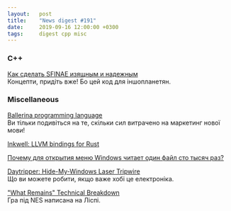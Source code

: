 ```yaml
---
layout:   post
title:    "News digest #191"
date:     2019-09-16 12:00:00 +0300
tags:     digest cpp misc
---
```


<!--このダイジェストはん日本語で書きました。-->

<!--
2019-09-09: preparations started
-->

### C++

[Как сделать SFINAE изящным и надежным](https://habr.com/ru/company/otus/blog/466915/)<br/>
Концепти, придіть вже! Бо цей код для іншопланетян.
<!-- コンセプトが欲しい。このコードが分かりませんから。-->

### Miscellaneous

[Ballerina programming language](https://v1-0.ballerina.io)<br/>
Ви тільки подивіться на те, скільки сил витрачено на маркетинг нової мови!
<!-- 仕事量はすごいです、この言語のために。-->

[Inkwell: LLVM bindings for Rust](https://github.com/TheDan64/inkwell)

[Почему для открытия меню Windows читает один файл сто тысяч раз?](https://habr.com/ru/post/466941/)
<!--「インド人」ですから。-->

[Daytripper: Hide-My-Windows Laser Tripwire](https://github.com/dekuNukem/daytripper)<br/>
Що ви можете робити, якщо важе хобі це електроніка.
<!-- しゅみが電子こうがくのばあい、この物ができます。-->

["What Remains" Technical Breakdown](http://www.dustmop.io/blog/2019/09/10/what-remains-technical-breakdown/)<br/>
Гра під NES написана на Ліспі.
<!-- LISPでNESのゲームを作りせるでした。-->
